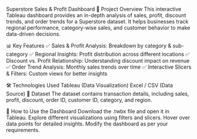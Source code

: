 Superstore Sales & Profit Dashboard
📌 Project Overview
This interactive Tableau dashboard provides an in-depth analysis of sales, profit, discount trends, and order trends for a Superstore dataset. It helps businesses track regional performance, category-wise sales, and customer behavior to make data-driven decisions.

📊 Key Features
✅ Sales & Profit Analysis: Breakdown by category & sub-category
✅ Regional Insights: Profit distribution across different locations
✅ Discount vs. Profit Relationship: Understanding discount impact on revenue
✅ Order Trend Analysis: Monthly sales trends over time
✅ Interactive Slicers & Filters: Custom views for better insights

🛠️ Technologies Used
Tableau (Data Visualization)
Excel / CSV (Data Source)
📂 Dataset
The dataset contains transaction details, including sales, profit, discount, order ID, customer ID, category, and region.

🚀 How to Use the Dashboard
Download the .twbx file and open it in Tableau.
Explore different visualizations using filters and slicers.
Hover over data points for detailed insights.
Modify the dashboard as per your requirements.
